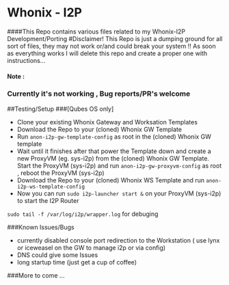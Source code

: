 # Whonix - I2P
####This Repo contains various files related to my Whonix-I2P Development/Porting
#Disclaimer!
This Repo is just a dumping ground for all sort of files, they may not work or/and could break your system !!
As soon as everything works  I will delete this repo and create a proper one with instructions...
#### Note :
###			Currently it's not working , Bug reports/PR's welcome
##Testing/Setup
###[Qubes OS only]
- Clone your existing Whonix Gateway and Worksation Templates
- Download the Repo to your (cloned) Whonix GW Template
- Run `anon-i2p-gw-template-config` as root in the (cloned) Whonix GW template
- Wait until it finishes after that power the Template down and create a new ProxyVM (eg. sys-i2p) from 
the (cloned) Whonix GW Template.
Start the ProxyVM (sys-i2p) and run `anon-i2p-gw-proxyvm-config` as root , reboot the ProxyVM (sys-i2p)
- Download the Repo to your (cloned) Whonix WS Template and run `anon-i2p-ws-template-config`
- Now you can run `sudo i2p-launcher start &` on your ProxyVM (sys-i2p) to start the I2P Router 


`sudo tail -f /var/log/i2p/wrapper.log` for debuging

###Known Issues/Bugs

- currently disabled console port redirection to the Workstation ( use lynx or iceweasel on the GW to manage i2p or via config)
- DNS could give some Issues
- long startup time (just get a cup of coffee)


###More to come ...
